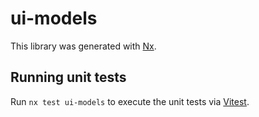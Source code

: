 # ui-models

This library was generated with [Nx](https://nx.dev).

## Running unit tests

Run `nx test ui-models` to execute the unit tests via [Vitest](https://vitest.dev/).
